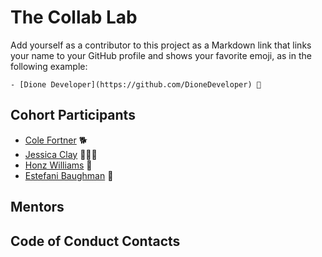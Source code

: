 # The Collab Lab

Add yourself as a contributor to this project as a Markdown link that links your name to your GitHub profile and shows your favorite emoji, as in the following example:

    - [Dione Developer](https://github.com/DioneDeveloper) 💅

## Cohort Participants

- [Cole Fortner](https://github.com/colefortner) 🐕
- [Jessica Clay](https://github.com/jmc617) 🤸🏾‍♀️
- [Honz Williams](https://github.com/honzlavender) 🤠
- [Estefani Baughman](https://github.com/HonduranCoder) 🐾

## Mentors

## Code of Conduct Contacts
